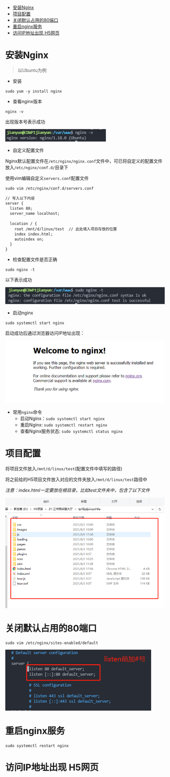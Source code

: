 - [安装Nginx](#安装nginx)
- [项目配置](#项目配置)
- [关闭默认占用的80端口](#关闭默认占用的80端口)
- [重启nginx服务](#重启nginx服务)
- [访问IP地址出现 H5网页](#访问ip地址出现-h5网页)
# 安装Nginx

> 以Ubuntu为例

- 安装
```
sudo yum -y install nginx
```

- 查看nginx版本
```
nginx -v
```
出现版本号表示成功

![](images/nginx-v.png)

- 自定义配置文件

Nginx默认配置文件在`/etc/nginx/nginx.conf`文件中，可已将自定义的配置文件放入`/etc/nginx/conf.d/`目录下

使用vim编辑自定义`servers.conf`配置文件
```
sudo vim /etc/nginx/conf.d/servers.conf
```

```
// 写入以下内容
server {
  listen 80;
  server_name localhost;

  location / {
    root /mnt/d/linux/test  // 此处填入项目存放的位置
    index index.html;
    autoindex on;
  }
}
```

- 检查配置文件是否正确

```
sudo nginx -t
```
以下表示成功

![](images/nginx.png)

- 启动nginx

```
sudo systemctl start nginx
```

启动成功后通过浏览器访问IP地址出现：

![](images/welcome.png)

- 常用`nginx`命令
  - 启动Nginx：`sudo systemctl start nginx`
  - 重启Nginx: `sudo systemctl restart nginx`
  - 查看Nginx服务状态: `sudo systemctl status nginx`

# 项目配置

将项目文件放入`/mnt/d/linux/test`(配置文件中填写的路径)

将之前给的H5项目文件放入对应的文件夹放入`/mnt/d/linux/test`路径中

*注意：index.html一定要放在根目录，比如test文件夹中，包含了以下文件*

![](images/h5.png)


# 关闭默认占用的80端口

```
sudo vim /etc/nginx/sites-enabled/default
```

![](images/default.png)


# 重启nginx服务

`sudo systemctl restart nginx`

# 访问IP地址出现 H5网页